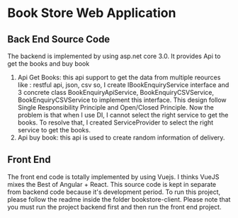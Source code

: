 # Book Store Web Application

## Back End Source Code

The backend is implemented by using asp.net core 3.0.
It provides Api to get the books and buy book

 1. Api Get Books: this api support to get the data from multiple reources like : restful api, json, csv so, I create IBookEnquiryService interface and 3 concrete class BookEnquiryApiService, BookEnquiryCSVService, 
BookEnquiryCSVService to implement this interface. This design follow Single Responsibility Principle and Open/Closed Principle. Now the problem is that when I use DI, I cannot select the right service to get the books. To resolve that, I created ServiceProvider to select the right service to get the books.
2. Api buy book: this api is used to create random information of delivery.

## Front End
The front end code is totally implemented by using Vuejs. I thinks VueJS mixes the Best of Angular + React. This source code is kept in separate from backend code because it's development period. To run this project, please follow the readme inside the folder bookstore-client.
Please note that you must run the project backend first and then run the front end project.
